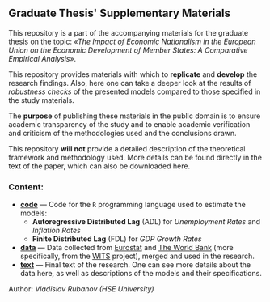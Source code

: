 ## Graduate Thesis' Supplementary Materials

This repository is a part of the accompanying materials for the graduate 
thesis on the topic: _«The Impact of Economic Nationalism in the European Union on the 
Economic Development of Member States: A Comparative Empirical Analysis»_.

This repository provides materials with which to **replicate** and **develop** 
the research findings. 
Also, here one can take a deeper look at the results of _robustness checks_ 
of the presented models compared to those specified in the study materials.

The **purpose** of publishing these materials in the public domain is
to ensure academic transparency of the study and to enable 
academic verification and criticism of the methodologies used 
and the conclusions drawn.

This repository **will not** provide a detailed description of the 
theoretical framework and methodology used. More details can be found directly 
in the text of the paper, which can also be downloaded here. 

### Content:
* [**code**](./code) — Code for the `R` programming language used to 
estimate the models: 
  * **Autoregressive Distributed Lag** (ADL) for _Unemployment Rates_ 
  and _Inflation Rates_
  * **Finite Distributed Lag** (FDL) for _GDP Growth Rates_
* [**data**](./data) — Data collected from [Eurostat](https://ec.europa.eu/eurostat/) 
and [The World Bank](https://data.worldbank.org/) (more specifically, from 
the [WITS](https://wits.worldbank.org/) project), merged and used in the
research.
* [**text**](./text) — Final text of the research. One can see more details 
about the data here, as well as descriptions of the models and their specifications.


Author: _Vladislav Rubanov (HSE University)_